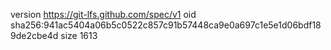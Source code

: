 version https://git-lfs.github.com/spec/v1
oid sha256:941ac5404a06b5c0522c857c91b57448ca9e0a697c1e5e1d06bdf189de2cbe4d
size 1613
